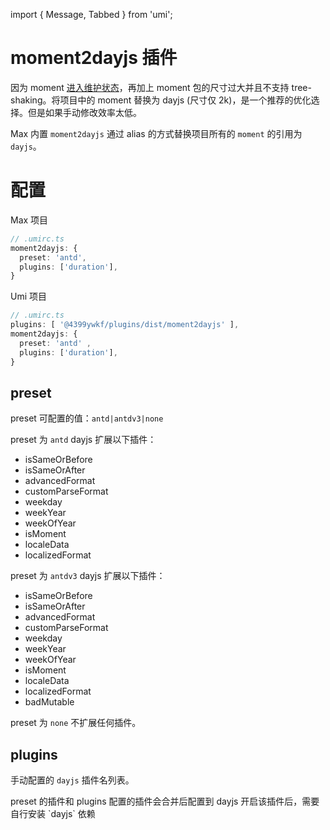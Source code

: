 import { Message, Tabbed } from 'umi';

# moment2dayjs 插件

因为 moment [进入维护状态](https://momentjs.com/docs/#/-project-status/)，再加上 moment 包的尺寸过大并且不支持 tree-shaking。将项目中的 moment 替换为 dayjs (尺寸仅 2k)，是一个推荐的优化选择。但是如果手动修改效率太低。

Max 内置 `moment2dayjs` 通过 alias 的方式替换项目所有的 `moment` 的引用为 `dayjs`。

# 配置

<Tabbed>

Max 项目

```ts
// .umirc.ts
moment2dayjs: {
  preset: 'antd',
  plugins: ['duration'],
}
```

Umi 项目

```ts
// .umirc.ts
plugins: [ '@4399ywkf/plugins/dist/moment2dayjs' ],
moment2dayjs: {
  preset: 'antd' ,
  plugins: ['duration'],
}
```

</Tabbed>

## preset

preset 可配置的值：`antd|antdv3|none`

preset 为 `antd` dayjs 扩展以下插件：

- isSameOrBefore
- isSameOrAfter
- advancedFormat
- customParseFormat
- weekday
- weekYear
- weekOfYear
- isMoment
- localeData
- localizedFormat

preset 为 `antdv3` dayjs 扩展以下插件：

- isSameOrBefore
- isSameOrAfter
- advancedFormat
- customParseFormat
- weekday
- weekYear
- weekOfYear
- isMoment
- localeData
- localizedFormat
- badMutable

preset 为 `none` 不扩展任何插件。

## plugins

手动配置的 `dayjs` 插件名列表。

<Message emoji="🚨" >
preset 的插件和 plugins 配置的插件会合并后配置到 dayjs
</Message>

<Message emoji="🚨" >
开启该插件后，需要自行安装 `dayjs` 依赖
</Message>
